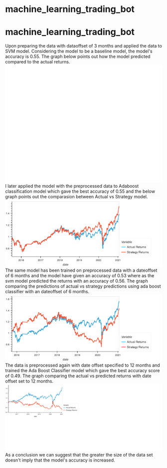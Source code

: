 # machine_learning_trading_bot
# machine_learning_trading_bot
Upon preparing the data with dataoffset of 3 months and applied the data to SVM model. 
Considering the model to be a baseline model, the model's accuracy is 0.55.
The graph below points out how the model predicted compared to the actual returns. 
![Actual Vs Strategy Returns](https://github.com/kavuri-akhil/machine_learning_trading_bot/blob/efaf2555ac84f0d283d5a55f1a521505155d5dbd/baseline_actual_vs_strategy.png)
I later applied the model with the preprocessed data to Adaboost classification model which gave the best accuracy of 0.55 and the below graph points out the comparasion between Actual vs Strategy model.
![Comparision of Actual vs Strategic Returns using Adaboost Model](https://github.com/kavuri-akhil/machine_learning_trading_bot/blob/7cef13595a8ca3b6d7c8145c9595b2e8cc85d7f7/actual_vs_predicted.png)
The same model has been trained on preprocessed data with a dateoffset of 6 months and the model have given an accuracy of 0.53 where as the svm model predicted the returns with an accuracy of 0.56.
The graph comparing the predictions of actual vs strategy predictions using ada boost classifier with an dateoffset of 6 months. 
![Comparision of Actual Vs Strategic Returns with dateoffset of 6 months](https://github.com/kavuri-akhil/machine_learning_trading_bot/blob/efaf2555ac84f0d283d5a55f1a521505155d5dbd/Actual_vs_strategy_6month_LR.png)
The data is preprocessed again with date offset specified to 12 months and trained the Ada Boost Classifier model which gave the best accuracy score of 0.49. The graph comparing the actual vs predicted returns with date offset set to 12 months. 
![Comparision between Actual and Predicted Returns with dataoffset of 12 months](https://github.com/kavuri-akhil/machine_learning_trading_bot/blob/118bffce15e331e5d23de387a6e799c84b335fd7/act_vs_pred_12_months.png)
As a conclusion we can suggest that the greater the size of the data set doesn't imply that the model's accuracy is increased. 
